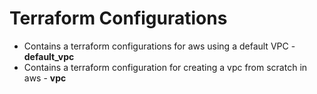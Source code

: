 # Terraform Configurations
* Contains a terraform configurations for aws using a default VPC - **default_vpc**
* Contains a terraform configuration for creating a vpc from scratch in aws - **vpc**

